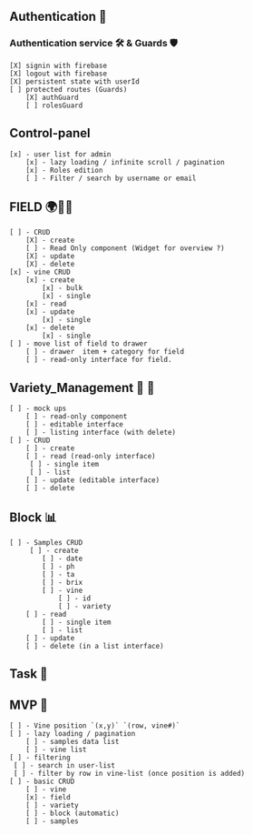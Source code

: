 ## Authentication 🔐
### Authentication service 🛠️ & Guards 🛡️
    [X] signin with firebase
    [X] logout with firebase
    [X] persistent state with userId
    [ ] protected routes (Guards)
        [X] authGuard
        [ ] rolesGuard

## Control-panel
    [x] - user list for admin
        [x] - lazy loading / infinite scroll / pagination
        [x] - Roles edition
        [ ] - Filter / search by username or email

## FIELD 🌍🌱🍇
    [ ] - CRUD
        [X] - create
        [ ] - Read Only component (Widget for overview ?)
        [X] - update
        [X] - delete
    [x] - vine CRUD
        [x] - create
            [x] - bulk
            [x] - single
        [x] - read
        [x] - update
            [x] - single
        [x] - delete
            [x] - single
    [ ] - move list of field to drawer
        [ ] - drawer  item + category for field
        [ ] - read-only interface for field.

## Variety_Management 📖 🍇
    [ ] - mock ups
        [ ] - read-only component
        [ ] - editable interface
        [ ] - listing interface (with delete)
    [ ] - CRUD
        [ ] - create
        [ ] - read (read-only interface)
         [ ] - single item
         [ ] - list
        [ ] - update (editable interface)
        [ ] - delete

## Block 📊
    [ ] - Samples CRUD
         [ ] - create
            [ ] - date
            [ ] - ph
            [ ] - ta
            [ ] - brix
            [ ] - vine
                [ ] - id
                [ ] - variety
        [ ] - read 
            [ ] - single item
            [ ] - list
        [ ] - update
        [ ] - delete (in a list interface)

## Task 📝

## MVP 👑
    [ ] - Vine position `(x,y)` `(row, vine#)`
    [ ] - lazy loading / pagination
        [ ] - samples data list
        [ ] - vine list
    [ ] - filtering
     [ ] - search in user-list
     [ ] - filter by row in vine-list (once position is added)
    [ ] - basic CRUD
        [ ] - vine
        [x] - field
        [ ] - variety
        [ ] - block (automatic)
        [ ] - samples
